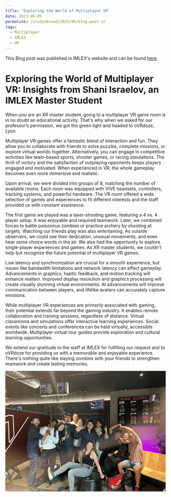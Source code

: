 ```yaml
---
title: 'Exploring the World of Multiplayer VR'
date: 2023-06-05
permalink: /studyabroad/2023/06/blog-post-2/
tags:
  - Multiplayer
  - IMLEX
  - VR
---
```


This Blog post was published in IMLEX's website and can be found [here](https://imlex.org/2023/09/22/exploring-the-world-of-multiplayer-vr/).

Exploring the World of Multiplayer VR: Insights from Shani Israelov, an IMLEX Master Student
======

When you are an XR master student, going to a multiplayer VR game room is in no doubt an educational activity. That's why when we asked for our professor’s permission, we got the green light and headed to oVRdoze, Lyon. 

Multiplayer VR games offer a fantastic blend of interaction and fun. They allow you to collaborate with friends to solve puzzles, complete missions, or explore virtual worlds together. Alternatively, you can engage in competitive activities like team-based sports, shooter games, or racing simulations. The thrill of victory and the satisfaction of outplaying opponents keeps players engaged and motivated. When experienced in VR, the whole gameplay becomes even more immersive and realistic.

Upon arrival, we were divided into groups of 8, matching the number of available rooms. Each room was equipped with VIVE headsets, controllers, tracking systems, and powerful hardware. The VR room offered a wide selection of games and experiences to fit different interests and the staff provided us with constant assistance. 

The first game we played was a laser-shooting game, featuring a 4 vs. 4 player setup. It was enjoyable and required teamwork. Later, we combined forces to battle poisonous zombies or practice archery by shooting at targets. Watching our friends play was also entertaining. As outside observers, we could see their dedication, unusual movements, and even hear some choice words in the air. We also had the opportunity to explore single-player experiences and games.
As XR master students, we couldn't help but recognize the future potential of multiplayer VR games. 

Low latency and synchronization are crucial for a smooth experience, but issues like bandwidth limitations and network latency can affect gameplay. Advancements in graphics, haptic feedback, and motion tracking will enhance realism. Improved display resolution and graphics processing will create visually stunning virtual environments. AI advancements will improve communication between players, and lifelike avatars can accurately capture emotions.

While multiplayer VR experiences are primarily associated with gaming, their potential extends far beyond the gaming industry. It enables remote collaboration and training sessions, regardless of distance. Virtual classrooms and simulations offer interactive learning experiences. Social events like concerts and conferences can be held virtually, accessible worldwide. Multiplayer virtual tour guides provide exploration and cultural learning opportunities.

We extend our gratitude to the staff at IMLEX for fulfilling our request and to oVRdoze for providing us with a memorable and enjoyable experience. There's nothing quite like slaying zombies with your friends to strengthen teamwork and create lasting memories.

![alt text](/images/VR_Room.jpg)


